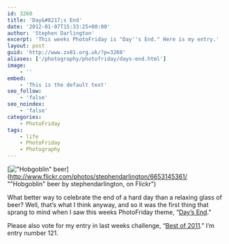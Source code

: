 ```yaml
---
id: 3260
title: 'Day&#8217;s End'
date: '2012-01-07T15:33:25+00:00'
author: 'Stephen Darlington'
excerpt: 'This weeks PhotoFriday is "Day''s End." Here is my entry.'
layout: post
guid: 'http://www.zx81.org.uk/?p=3260'
aliases: ['/photography/photofriday/days-end.html']
image:
    - ''
embed:
    - 'This is the default text'
seo_follow:
    - 'false'
seo_noindex:
    - 'false'
categories:
    - PhotoFriday
tags:
    - life
    - PhotoFriday
    - Photography
---
```


[!["Hobgoblin" beer](https://i0.wp.com/farm8.staticflickr.com/7009/6653145361_60c99eaa9d.jpg?resize=500%2C500)](http://www.flickr.com/photos/stephendarlington/6653145361/ ""Hobgoblin" beer by stephendarlington, on Flickr")

What better way to celebrate the end of a hard day than a relaxing glass of beer? Well, that’s what I think anyway, and so it was the first thing that sprang to mind when I saw this weeks PhotoFriday theme, “[Day’s End](http://www.photofriday.com/archives/challenge/001150.php).”

Please also vote for my entry in last weeks challenge, “[Best of 2011](http://www.photofriday.com/linkviewer.php?id=1148).” I’m entry number 121.